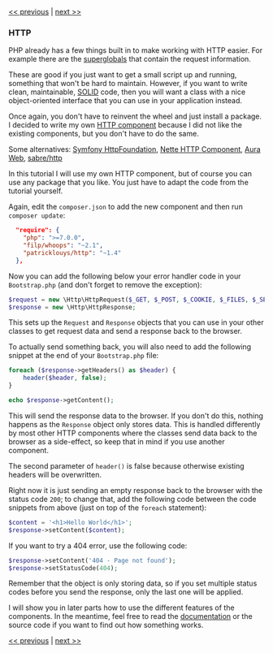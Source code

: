 [<< previous](03-error-handler.md) | [next >>](05-router.md)

### HTTP

PHP already has a few things built in to make working with HTTP easier. For example there are the [superglobals](http://php.net/manual/en/language.variables.superglobals.php) that contain the request information.

These are good if you just want to get a small script up and running, something that won't be hard to maintain. However, if you want to write clean, maintainable, [SOLID](http://en.wikipedia.org/wiki/SOLID_%28object-oriented_design%29) code, then you will want a class with a nice object-oriented interface that you can use in your application instead.

Once again, you don't have to reinvent the wheel and just install a package. I decided to write my own [HTTP component](https://github.com/PatrickLouys/http) because I did not like the existing components, but you don't have to do the same.

Some alternatives: [Symfony HttpFoundation](https://github.com/symfony/HttpFoundation), [Nette HTTP Component](https://github.com/nette/http), [Aura Web](https://github.com/auraphp/Aura.Web), [sabre/http](https://github.com/fruux/sabre-http)

In this tutorial I will use my own HTTP component, but of course you can use any package that you like. You just have to adapt the code from the tutorial yourself.

Again, edit the `composer.json` to add the new component and then run `composer update`:

```json
  "require": {
    "php": ">=7.0.0",
    "filp/whoops": "~2.1",
    "patricklouys/http": "~1.4"
  },
```

Now you can add the following below your error handler code in your `Bootstrap.php` (and don't forget to remove the exception):

```php
$request = new \Http\HttpRequest($_GET, $_POST, $_COOKIE, $_FILES, $_SERVER);
$response = new \Http\HttpResponse;
```

This sets up the `Request` and `Response` objects that you can use in your other classes to get request data and send a response back to the browser.

To actually send something back, you will also need to add the following snippet at the end of your `Bootstrap.php` file:

```php
foreach ($response->getHeaders() as $header) {
    header($header, false);
}

echo $response->getContent();
```

This will send the response data to the browser. If you don't do this, nothing happens as the `Response` object only stores data. This is handled differently by most other HTTP components where the classes send data back to the browser as a side-effect, so keep that in mind if you use another component.

The second parameter of `header()` is false because otherwise existing headers will be overwritten.

Right now it is just sending an empty response back to the browser with the status code `200`; to change that, add the following code between the code snippets from above (just on top of the `foreach` statement):

```php
$content = '<h1>Hello World</h1>';
$response->setContent($content);
```

If you want to try a 404 error, use the following code:

```php
$response->setContent('404 - Page not found');
$response->setStatusCode(404);
```

Remember that the object is only storing data, so if you set multiple status codes before you send the response, only the last one will be applied.

I will show you in later parts how to use the different features of the components. In the meantime, feel free to read the [documentation](https://github.com/PatrickLouys/http) or the source code if you want to find out how something works.

[<< previous](03-error-handler.md) | [next >>](05-router.md)
